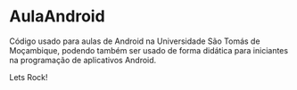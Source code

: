 # AulaAndroid
Código usado para aulas de Android na Universidade São Tomás de Moçambique, podendo também ser usado de forma didática para iniciantes na programação de aplicativos Android.

Lets Rock!
